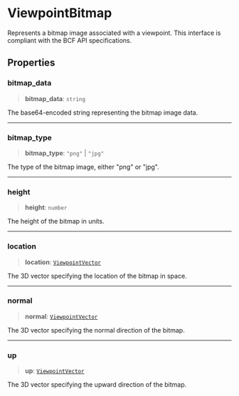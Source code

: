 # ViewpointBitmap

Represents a bitmap image associated with a viewpoint. This interface is compliant with the BCF API specifications.

## Properties

### bitmap\_data

> **bitmap\_data**: `string`

The base64-encoded string representing the bitmap image data.

***

### bitmap\_type

> **bitmap\_type**: `"png"` \| `"jpg"`

The type of the bitmap image, either "png" or "jpg".

***

### height

> **height**: `number`

The height of the bitmap in units.

***

### location

> **location**: [`ViewpointVector`](ViewpointVector.md)

The 3D vector specifying the location of the bitmap in space.

***

### normal

> **normal**: [`ViewpointVector`](ViewpointVector.md)

The 3D vector specifying the normal direction of the bitmap.

***

### up

> **up**: [`ViewpointVector`](ViewpointVector.md)

The 3D vector specifying the upward direction of the bitmap.
